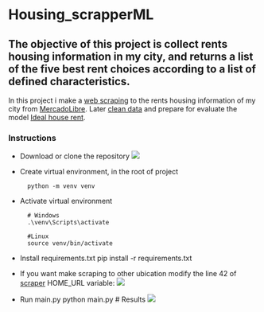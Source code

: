 # Housing_scrapperML

## The objective of this project is collect rents housing information in my city, and returns a list of the five best rent choices according to a list of defined characteristics.

In this project i make a [web scraping](https://github.com/alexrods/Housing_scrapperML/blob/main/scrapper.py) to the rents housing information of my city from [MercadoLibre](https://www.mercadolibre.com.mx/c/inmuebles). Later [clean data](https://github.com/alexrods/Housing_scrapperML/blob/main/data_engineering.py) and prepare for evaluate the model [Ideal house rent](https://github.com/alexrods/Housing_scrapperML/blob/main/model.py).

### Instructions

* Download or clone the repository
![](https://drive.google.com/uc?id=1LW3XUCQK8kBI4YEKnnx3o7d0XkJ-BUc3)

* Create virtual environment, in the root of project
		
		python -m venv venv
		
* Activate virtual environment 
		
		# Windows
		.\venv\Scripts\activate
		
		#Linux
		source venv/bin/activate
		
* Install requirements.txt
		pip install -r requirements.txt
* If you want make scraping to other ubication modify the line 42 of [scraper](https://github.com/alexrods/Housing_scrapperML/blob/main/scrapper.py) HOME_URL variable:
![](https://drive.google.com/uc?id=1KqsiGep4Ckvh2KEWaLkOEcYQMCCBWnkk)

* Run main.py
		python main.py
		# Results
![](https://drive.google.com/uc?id=1cJIaePs_YfGRGyJ6rlNs8yIv_JL0dzYw)

